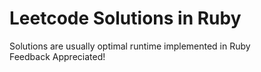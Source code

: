 # Leetcode Solutions in Ruby
Solutions are usually optimal runtime implemented in Ruby  
Feedback Appreciated!
